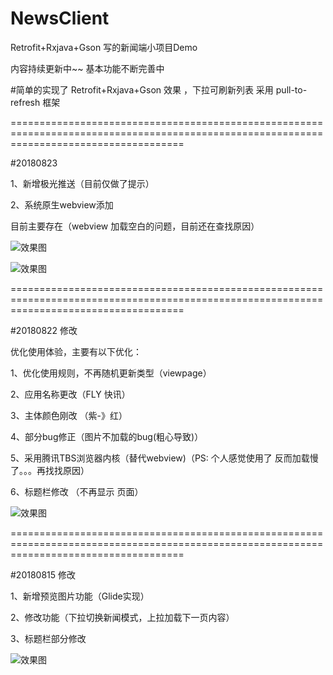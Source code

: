 # NewsClient
Retrofit+Rxjava+Gson 写的新闻端小项目Demo

内容持续更新中~~ 基本功能不断完善中

#简单的实现了 Retrofit+Rxjava+Gson 效果 ，下拉可刷新列表 采用 pull-to-refresh 框架

==========================================================================================================================================

#20180823

1、新增极光推送（目前仅做了提示）

2、系统原生webview添加

目前主要存在（webview 加载空白的问题，目前还在查找原因）

![效果图](https://github.com/mapeifan/NewsClient/blob/master/app/src/main/res/Jpush_1.png)

![效果图](https://github.com/mapeifan/NewsClient/blob/master/app/src/main/res/Jpush_2.png)


==========================================================================================================================================

#20180822 修改

优化使用体验，主要有以下优化：

1、优化使用规则，不再随机更新类型（viewpage）

2、应用名称更改（FLY 快讯）

3、主体颜色刚改 （紫-》红）

4、部分bug修正（图片不加载的bug(粗心导致)）

5、采用腾讯TBS浏览器内核（替代webview)（PS: 个人感觉使用了 反而加载慢了。。。再找找原因）

6、标题栏修改 （不再显示 页面）


![效果图](https://github.com/mapeifan/NewsClient/blob/master/app/src/main/res/效果图2.png)

==========================================================================================================================================



#20180815 修改

1、新增预览图片功能（Glide实现）

2、修改功能（下拉切换新闻模式，上拉加载下一页内容） 

3、标题栏部分修改 

![效果图](https://github.com/mapeifan/NewsClient/blob/master/app/src/main/res/效果图.png)
